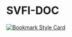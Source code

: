 # SVFI-DOC
[![Bookmark Style Card](https://svg.bookmark.style/api?url=http://doc.svfi.group/)](http://doc.svfi.group/)
